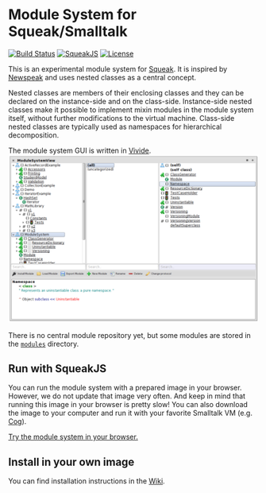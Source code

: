 # Module System for Squeak/Smalltalk

[![Build Status](https://magnum.travis-ci.com/HPI-SWA-Lab/smalltalk-nested-classes.svg?token=7fqzGEv22MQpvpU7RhK5&branch=master)](https://magnum.travis-ci.com/HPI-SWA-Lab/smalltalk-nested-classes)
[![SqueakJS](https://img.shields.io/badge/SqueakJS-Try%20now-blue.svg)](https://bertfreudenberg.github.io/SqueakJS/run/#url=https://raw.githubusercontent.com/HPI-SWA-Lab/smalltalk-nested-classes/images&files=[ModuleSystem.1.image,ModuleSystem.1.changes])
[![License](http://img.shields.io/badge/license-MIT-brightgreen.svg)](https://github.com/HPI-SWA-Lab/smalltalk-nested-classes/blob/master/LICENSE)

This is an experimental module system for [Squeak](http://squeak.org/). It is inspired by [Newspeak](http://www.newspeaklanguage.org/) and uses nested classes as a central concept.

Nested classes are members of their enclosing classes and they can be declared on the instance-side and on the class-side. Instance-side nested classes make it possible to implement mixin modules in the module system itself, without further modifications to the virtual machine. Class-side nested classes are typically used as namespaces for hierarchical decomposition.

The module system GUI is written in [Vivide](https://github.com/hpi-swa/vivide).
![Screenshot](https://raw.githubusercontent.com/HPI-SWA-Lab/smalltalk-nested-classes/images/screenshot_squeak.png?token=ACQlWO-Gbfr8wHszY0sToCcQdghHLN91ks5Vo9SnwA%3D%3D)

There is no central module repository yet, but some modules are stored in the [`modules`](https://github.com/HPI-SWA-Lab/smalltalk-nested-classes/tree/master/modules) directory.

## Run with SqueakJS
You can run the module system with a prepared image in your browser. However, we do not update that image very often. And keep in mind that running this image in your browser is pretty slow! You can also download the image to your computer and run it with your favorite Smalltalk VM (e.g. [Cog](http://www.mirandabanda.org/files/Cog/VM/)).

[Try the module system in your browser.](https://bertfreudenberg.github.io/SqueakJS/run/#url=https://raw.githubusercontent.com/HPI-SWA-Lab/smalltalk-nested-classes/images&files=[ModuleSystem.1.image,ModuleSystem.1.changes])

## Install in your own image
You can find installation instructions in the [Wiki](https://github.com/HPI-SWA-Lab/smalltalk-nested-classes/wiki).
